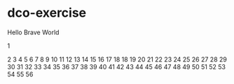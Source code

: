 # dco-exercise

Hello Brave World

1

2
3
4
5
6
7
8
9
10
11
12
13
14
15
16
17
18
18
19
20
21
22
23
24
25
26
27
28
29
30
31
32
33
34
35
36
37
38
39
40
41
42
43
44
45
46
47
48
49
50
51
52
53
54
55
56